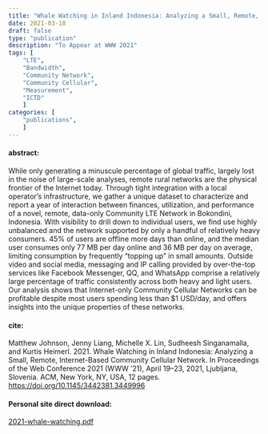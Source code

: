 ```yaml
---
title: "Whale Watching in Inland Indonesia: Analyzing a Small, Remote, Internet-Based Community Cellular Network"
date: 2021-03-18
draft: false
type: "publication"
description: "To Appear at WWW 2021"
tags: [
    "LTE",
    "Bandwidth",
    "Community Network",
    "Community Cellular",
    "Measurement",
    "ICTD"
    ]
categories: [
    "publications",
    ]
---
```


#### abstract:

While only generating a minuscule percentage of global traffic, largely lost in
the noise of large-scale analyses, remote rural networks are the physical
frontier of the Internet today. Through tight integration with a local
operator’s infrastructure, we gather a unique dataset to characterize and report
a year of interaction between finances, utilization, and performance of a novel,
remote, data-only Community LTE Network in Bokondini, Indonesia. With visibility
to drill down to individual users, we find use highly unbalanced and the
network supported by only a handful of relatively heavy consumers. 45% of users
are offline more days than online, and the median user consumes only 77 MB per
day online and 36 MB per day on average, limiting consumption by frequently
“topping up” in small amounts. Outside video and social media, messaging and IP
calling provided by over-the-top services like Facebook Messenger, QQ, and
WhatsApp comprise a relatively large percentage of traffic consistently across
both heavy and light users. Our analysis shows that Internet-only Community
Cellular Networks can be profitable despite most users spending less than $1
USD/day, and offers insights into the unique properties of these networks.

#### cite:

Matthew Johnson, Jenny Liang, Michelle X. Lin, Sudheesh Singanamalla,
and Kurtis Heimerl. 2021. Whale Watching in Inland Indonesia: Analyzing a
Small, Remote, Internet-Based Community Cellular Network. In Proceedings
of the Web Conference 2021 (WWW ’21), April 19–23, 2021, Ljubljana, Slovenia.
ACM, New York, NY, USA, 12 pages. https://doi.org/10.1145/3442381.3449996

<!-- #### Official ACM Download:

(Use this one) -->


#### Personal site direct download:

[2021-whale-watching.pdf](/papers/2021-whale-watching.pdf)
